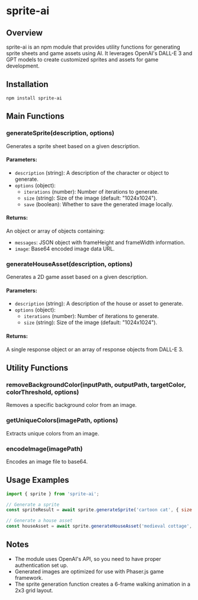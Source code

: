 

  # sprite-ai

## Overview

sprite-ai is an npm module that provides utility functions for generating sprite sheets and game assets using AI. It leverages OpenAI's DALL-E 3 and GPT models to create customized sprites and assets for game development.

## Installation

```
npm install sprite-ai
```

## Main Functions

### generateSprite(description, options)

Generates a sprite sheet based on a given description.

#### Parameters:
- `description` (string): A description of the character or object to generate.
- `options` (object):
  - `iterations` (number): Number of iterations to generate.
  - `size` (string): Size of the image (default: "1024x1024").
  - `save` (boolean): Whether to save the generated image locally.

#### Returns:
An object or array of objects containing:
- `messages`: JSON object with frameHeight and frameWidth information.
- `image`: Base64 encoded image data URL.

### generateHouseAsset(description, options)

Generates a 2D game asset based on a given description.

#### Parameters:
- `description` (string): A description of the house or asset to generate.
- `options` (object):
  - `iterations` (number): Number of iterations to generate.
  - `size` (string): Size of the image (default: "1024x1024").

#### Returns:
A single response object or an array of response objects from DALL-E 3.

## Utility Functions

### removeBackgroundColor(inputPath, outputPath, targetColor, colorThreshold, options)

Removes a specific background color from an image.

### getUniqueColors(imagePath, options)

Extracts unique colors from an image.

### encodeImage(imagePath)

Encodes an image file to base64.

## Usage Examples

```javascript
import { sprite } from 'sprite-ai';

// Generate a sprite
const spriteResult = await sprite.generateSprite('cartoon cat', { size: '512x512' });

// Generate a house asset
const houseAsset = await sprite.generateHouseAsset('medieval cottage', { iterations: 3 });
```

## Notes

- The module uses OpenAI's API, so you need to have proper authentication set up.
- Generated images are optimized for use with Phaser.js game framework.
- The sprite generation function creates a 6-frame walking animation in a 2x3 grid layout.

  